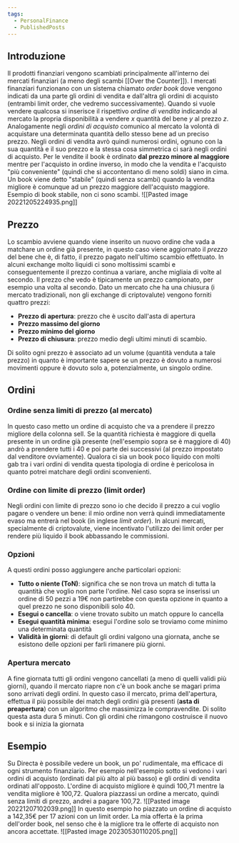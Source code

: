 ```yaml
---
tags:
  - PersonalFinance
  - PublishedPosts
---
```

## Introduzione

Il prodotti finanziari vengono scambiati principalmente all'interno dei mercati finanziari (a meno degli scambi [[Over the Counter]]).
I mercati finanziari funzionano con un sistema chiamato *order book* dove vengono indicati da una parte gli ordini di vendita e dall'altra gli ordini di acquisto (entrambi limit order, che vedremo successivamente).
Quando si vuole vendere qualcosa si inserisce il rispettivo *ordine di vendita* indicando al mercato la propria disponibilità a vendere *x* quantità del bene *y* al prezzo *z*.
Analogamente negli *ordini di acquisto* comunico al mercato la volontà di acquistare una determinata quantità dello stesso bene ad un preciso prezzo.
Negli ordini di vendita avrò quindi numerosi ordini, ognuno con la sua quantità e il suo prezzo e la stessa cosa simmetrica ci sarà negli ordini di acquisto.
Per le vendite il book è ordinato **dal prezzo minore al maggiore** mentre per l'acquisto in ordine inverso, in modo che la vendita e l'acquisto "più conveniente" (quindi che si accontentano di meno soldi) siano in cima.
Un book viene detto "stabile" (quindi senza scambi) quando la vendita migliore è comunque ad un prezzo maggiore dell'acquisto maggiore.
Esempio di book stabile, non ci sono scambi.
![[Pasted image 20221205224935.png]]

## Prezzo
Lo scambio avviene quando viene inserito un nuovo ordine che vada a matchare un ordine già presente, in questo caso viene aggiornato il *prezzo* del bene che è, di fatto, il prezzo pagato nell'ultimo scambio effettuato.
In alcuni exchange molto liquidi ci sono moltissimi scambi e conseguentemente il prezzo continua a variare, anche migliaia di volte al secondo.
Il prezzo che vedo è tipicamente un prezzo campionato, per esempio una volta al secondo.
Dato un mercato che ha una chiusura (i mercato tradizionali, non gli exchange di criptovalute) vengono forniti quattro prezzi:
* **Prezzo di apertura**: prezzo che è uscito dall'asta di apertura
* **Prezzo massimo del giorno**
* **Prezzo minimo del giorno**
* **Prezzo di chiusura**: prezzo medio degli ultimi minuti di scambio.

Di solito ogni prezzo è associato ad un volume (quantità venduta a tale prezzo) in quanto è importante sapere se un prezzo è dovuto a numerosi movimenti oppure è dovuto solo a, potenzialmente, un singolo ordine.

## Ordini
### Ordine senza limiti di prezzo (al mercato)
In questo caso metto un ordine di acquisto che va a prendere il prezzo migliore della colonna sell.
Se la quantità richiesta è maggiore di quella presente in un ordine già presente (nell'esempio sopra se è maggiore di 40) andrò a prendere tutti i 40 e poi parte dei successivi (al prezzo impostato dal venditore ovviamente).
Qualora ci sia un book poco liquido con molti gab tra i vari ordini di vendita questa tipologia di ordine è pericolosa in quanto potrei matchare degli ordini sconvenienti.

### Ordine con limite di prezzo (limit order)
Negli ordini con limite di prezzo sono io che decido il prezzo a cui voglio pagare o vendere un bene: il mio ordine non verrà quindi immediatamente evaso ma entrerà nel book (in inglese *limit order*).
In alcuni mercati, specialmente di criptovalute, viene incentivato l'utilizzo dei limit order per rendere più liquido il book abbassando le commissioni.

### Opzioni
A questi ordini posso aggiungere anche particolari opzioni:
* **Tutto o niente (ToN)**: significa che se non trova un match di tutta la quantità che voglio non parte l'ordine. Nel caso sopra se inserissi un ordine di 50 pezzi a 19€ non partirebbe con questa opzione in quanto a quel prezzo ne sono disponibili solo 40.
* **Esegui o cancella**: o viene trovato subito un match oppure lo cancella
* **Esegui quantità minima**: esegui l'ordine solo se troviamo come minimo una determinata quantità
* **Validità in giorni**: di default gli ordini valgono una giornata, anche se esistono delle opzioni per farli rimanere più giorni.

### Apertura mercato
A fine giornata tutti gli ordini vengono cancellati (a meno di quelli validi più giorni), quando il mercato riapre non c'è un book anche se magari prima sono arrivati degli ordini.
In questo caso il mercato, prima dell'apertura, effettua il più possibile dei match degli ordini già presenti (**asta di preapertura**) con un algoritmo che massimizza le compravendite. Di solito questa asta dura 5 minuti.
Con gli ordini che rimangono costruisce il nuovo book e si inizia la giornata

## Esempio
Su Directa è possibile vedere un book, un po' rudimentale, ma efficace di ogni strumento finanziario.
Per esempio nell'esempio sotto si vedono i vari ordini di acquisto (ordinati dal più alto al più basso) e gli ordini di vendita ordinati all'opposto.
L'ordine di acquisto migliore è quindi 100,71 mentre la vendita migliore è 100,72.
Qualora piazzassi un ordine a mercato, quindi senza limiti di prezzo, andrei a pagare 100,72.
![[Pasted image 20221207102039.png]]
In questo esempio ho piazzato un ordine di acquisto a 142,35€ per 17 azioni con un limit order. La mia offerta è la prima dell'order book, nel senso che è la migliore tra le offerte di acquisto non ancora accettate.
![[Pasted image 20230530110205.png]]